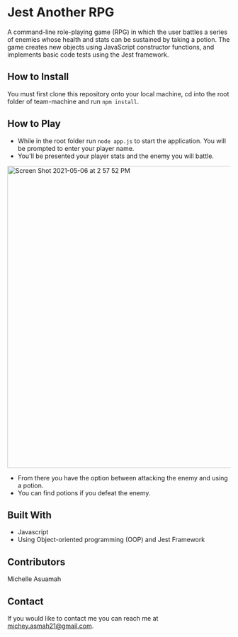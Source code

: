 # Jest Another RPG

A command-line role-playing game (RPG) in which the user battles a series of enemies whose health and stats can be sustained 
by taking a potion. The game creates new objects using JavaScript constructor functions, and implements 
basic code tests using the Jest framework.

## How to Install
You must first clone this repository onto your local machine, cd into the root folder of team-machine and run `npm install`. 

## How to Play
* While in the root folder run `node app.js` to start the application. You will be prompted to enter your player name. 
* You'll be presented your player stats and the enemy you will battle.

<img width="682" alt="Screen Shot 2021-05-06 at 2 57 52 PM" src="https://user-images.githubusercontent.com/77217156/117351890-41ea8b80-ae7c-11eb-8e32-1337267b7d53.png">

* From there you have the option between attacking the enemy and using a potion.
* You can find potions if you defeat the enemy.

## Built With
* Javascript 
* Using Object-oriented programming (OOP) and Jest Framework
  
## Contributors
Michelle Asuamah

## Contact
If you would like to contact me you can reach me at michey.asmah21@gmail.com.
